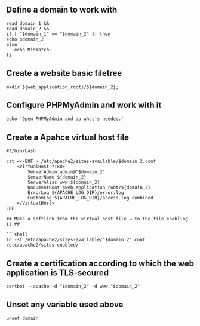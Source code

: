 ## Define a domain to work with

```shell
read domain_1 &&
read domain_2 &&
if [ "$domain_1" == "$domain_2" ]; then
echo $domain_2
else
   echo Mismatch.
fi
```

## Create a website basic filetree

```shell
mkdir ${web_application_root}/${domain_2};
```

## Configure PHPMyAdmin and work with it

```shell
echo 'Open PHPMyAdmin and do what's needed.'
```

## Create a Apahce virtual host file

```shell
#!/bin/bash

cat <<-EOF > /etc/apache2/sites-available/$domain_2.conf
    <VirtualHost *:80>
        ServerAdmin admin@"$domain_2"
        ServerName ${domain_2}
        ServerAlias www.${domain_2}
        DocumentRoot $web_application_root/${domain_2}
        ErrorLog ${APACHE_LOG_DIR}/error.log
        CustomLog ${APACHE_LOG_DIR}/access.log combined
    </VirtualHost>
EOF

## Make a softlink from the virtual host file ⟶ to the file enabling it ##

```shell
ln -sf /etc/apache2/sites-available/"$domain_2".conf /etc/apache2/sites-enabled/
```

## Create a certification according to which the web application is TLS-secured

```shell
certbot --apache -d "$domain_2" -d www."$domain_2"
```

## Unset any variable used above

```shell
unset domain
```
